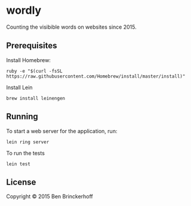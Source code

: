 # wordly

Counting the visibible words on websites since 2015.

## Prerequisites

Install Homebrew:

    ruby -e "$(curl -fsSL https://raw.githubusercontent.com/Homebrew/install/master/install)"

Install Lein

    brew install leinengen

## Running

To start a web server for the application, run:

    lein ring server
    
To run the tests

    lein test

## License

Copyright © 2015 Ben Brinckerhoff
